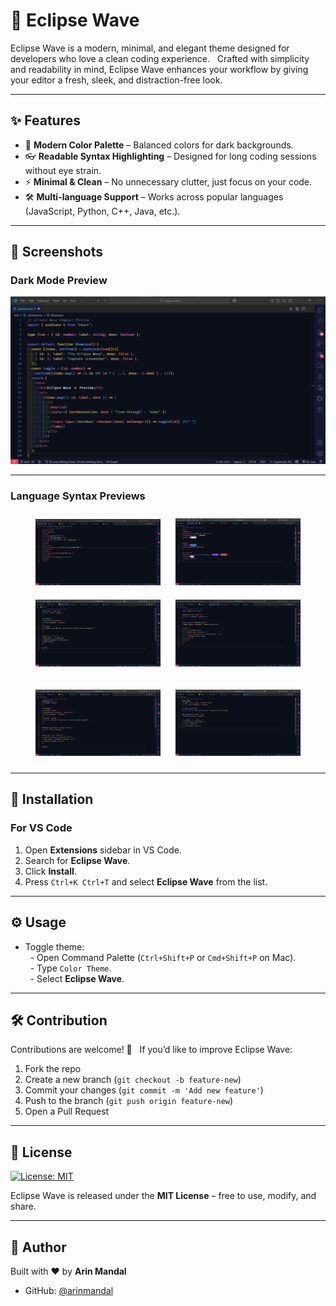 # 🌊 Eclipse Wave

Eclipse Wave is a modern, minimal, and elegant theme designed for developers who love a clean coding experience.  
Crafted with simplicity and readability in mind, Eclipse Wave enhances your workflow by giving your editor a fresh, sleek, and distraction-free look.

---

## ✨ Features

- 🎨 **Modern Color Palette** – Balanced colors for dark backgrounds.
- 👓 **Readable Syntax Highlighting** – Designed for long coding sessions without eye strain.
- ⚡ **Minimal & Clean** – No unnecessary clutter, just focus on your code.
- 🛠️ **Multi-language Support** – Works across popular languages (JavaScript, Python, C++, Java, etc.).

---

## 📸 Screenshots

### Dark Mode Preview

<p align="center">
  <img src="./assets/preview.png" alt="Eclipse Wave Dark Preview" width="600" />
</p>

---

### Language Syntax Previews

<p align="center">
  <img src="./assets/html.png" alt="Eclipse Wave HTML" width="200" style="margin:10px" />
  <img src="./assets/css.png" alt="Eclipse Wave CSS" width="200" style="margin:10px" />
  <img src="./assets/js.png" alt="Eclipse Wave JavaScript" width="200" style="margin:10px" />
  <img src="./assets/react.png" alt="Eclipse Wave React" width="200" style="margin:10px" />
</p>

<p align="center">
  <img src="./assets/ts.png" alt="Eclipse Wave TypeScript" width="200" style="margin:10px" />
  <img src="./assets/python.png" alt="Eclipse Wave Python" width="200" style="margin:10px" />
</p>

---

## 🚀 Installation

### For **VS Code**

1. Open **Extensions** sidebar in VS Code.
2. Search for **Eclipse Wave**.
3. Click **Install**.
4. Press `Ctrl+K Ctrl+T` and select **Eclipse Wave** from the list.

---

## ⚙️ Usage

- Toggle theme:  
    - Open Command Palette (`Ctrl+Shift+P` or `Cmd+Shift+P` on Mac).  
    - Type `Color Theme`.  
    - Select **Eclipse Wave**.

---

## 🛠️ Contribution

Contributions are welcome! 🎉  
If you’d like to improve Eclipse Wave:

1. Fork the repo
2. Create a new branch (`git checkout -b feature-new`)
3. Commit your changes (`git commit -m 'Add new feature'`)
4. Push to the branch (`git push origin feature-new`)
5. Open a Pull Request

---

## 📜 License
[![License: MIT](https://img.shields.io/badge/License-MIT-yellow.svg)](LICENSE)

Eclipse Wave is released under the **MIT License** – free to use, modify, and share.

---

## 👤 Author

Built with ❤️ by **Arin Mandal**

- GitHub: [@arinmandal](https://github.com/arinmandal)
